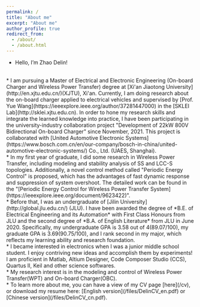 ```yaml
---
permalink: /
title: "About me"
excerpt: "About me"
author_profile: true
redirect_from: 
  - /about/
  - /about.html
---
```


* Hello, I’m Zhao Delin!
<br>
*  I am pursuing a Master of Electrical and Electronic Engineering (On-board Charger and Wireless Power Transfer) degree at [Xi'an Jiaotong University](http://en.xjtu.edu.cn/)(XJTU), Xi'an. Currently, I am doing research about the on-board charger applied to electrical vehicles and supervised by [Prof. Yue Wang](https://ieeexplore.ieee.org/author/37281447000) in the [SKLEI Lab](http://sklei.xjtu.edu.cn). In order to hone my research skills and integrate the learned knowledge into practice, I have been participating in the university-industry collaboration project "Development of 22kW 800V Bidirectional On-board Charger" since November, 2021. This project is collaborated with [United Automotive Electronic Systems](https://www.bosch.com.cn/en/our-company/bosch-in-china/united-automotive-electronic-systems/) Co., Ltd. (UAES, Shanghai). 
<br>
* In my first year of graduate, I did some research in Wireless Power Transfer, including modeling and stability analysis of SS and LCC-S topologies. Additionally, a novel control method called "Periodic Energy Control" is proposed, which has the advantages of fast dynamic response and suppression of system overshoot. The detailed work can be found in the "[Periodic Energy Control for Wireless Power Transfer System](https://ieeexplore.ieee.org/document/9623422)".
<br>
* Before that, I was an undergraduate of [Jilin University](http://global.jlu.edu.cn/) (JLU). I have been awarded the degree of *B.E. of Electrical Engineering and its Automation* with First Class Honours from JLU and the second degree of *B.A. of English Literature* from JLU in June 2020. Specifically, my undergraduate GPA is 3.58 out of 4(89.07/100), my graduate GPA is 3.69(90.75/100), and I rank second in my major, which reflects my learning ability and research foundation.
<br>
* I became interested in electronics when I was a junior middle school student. I enjoy contriving new ideas and accomplish them by experiments! I am proficient in Matlab, Altium Designer, Code Composer Studio (CCS), Quartus II, Keil and other science softwares.
<br>
* My research interest is in the modeling and control of Wireless Power Transfer(WPT) and On-board Charger(OBC). 
<br>
* To learn more about me, you can have a view of my CV page [here](/cv), or download my resume here: [English version](/files/DelinCV_en.pdf) or [Chinese version](/files/DelinCV_cn.pdf).
<br>


<!-- 
======



 -->